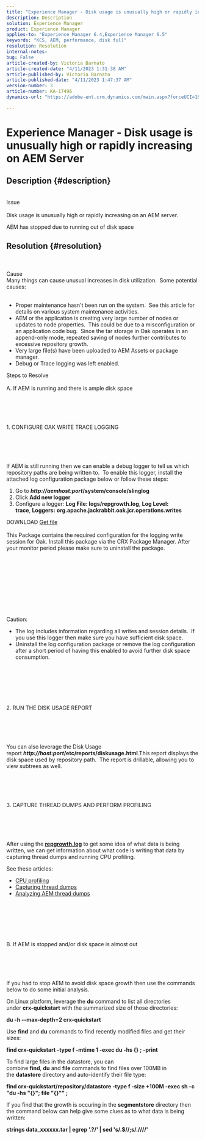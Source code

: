 ```yaml
---
title: "Experience Manager - Disk usage is unusually high or rapidly increasing on AEM Server"
description: Description
solution: Experience Manager
product: Experience Manager
applies-to: "Experience Manager 6.4,Experience Manager 6.5"
keywords: "KCS, AEM, performance, disk full"
resolution: Resolution
internal-notes: 
bug: False
article-created-by: Victoria Barnato
article-created-date: "4/11/2023 1:31:38 AM"
article-published-by: Victoria Barnato
article-published-date: "4/11/2023 1:47:37 AM"
version-number: 3
article-number: KA-17496
dynamics-url: "https://adobe-ent.crm.dynamics.com/main.aspx?forceUCI=1&pagetype=entityrecord&etn=knowledgearticle&id=7b559c97-08d8-ed11-a7c7-6045bd006d92"

---
```

# Experience Manager - Disk usage is unusually high or rapidly increasing on AEM Server

## Description {#description}

<br>Issue<br><br>
Disk usage is unusually high or rapidly increasing on an AEM server.

AEM has stopped due to running out of disk space






## Resolution {#resolution}

<br><br>Cause
<br>Many things can cause unusual increases in disk utilization.  Some potential causes:<br><br>
- Proper maintenance hasn't been run on the system.  See this article for details on various system maintenance activities.
- AEM or the application is creating very large number of nodes or updates to node properties.  This could be due to a misconfiguration or an application code bug.  Since the tar storage in Oak operates in an append-only mode, repeated saving of nodes further contributes to excessive repository growth.
- Very large file(s) have been uploaded to AEM Assets or package manager.
- Debug or Trace logging was left enabled.

Steps to Resolve<br><br>A. If AEM is running and there is ample disk space<br><br><br><br><br><br>1. CONFIGURE OAK WRITE TRACE LOGGING<br><br><br><br><br><br>If AEM is still running then we can enable a debug logger to tell us which repository paths are being written to.  To enable this logger, install the attached log configuration package below or follow these steps:
1. Go to <b>*http://aemhost:port*/system/console/slinglog</b>
2. Click <b>Add new logger</b>
3. Configure a logger: <b>Log File: logs/repgrowth.log</b>, <b>Log Level: trace</b>, <b>Loggers:</b> <b>org.apache.jackrabbit.oak.jcr.operations.writes</b>


DOWNLOAD
[Get file](https://helpx.adobe.com/content/dam/help/en/experience-manager/kb/analyze-unusual-repository-growth/jcr:content/main-pars/download/log_repository_growth-1.zip "log_repository_growth-1.zip") <br><br>This Package contains the required configuration for the logging write session for Oak. Install this package via the CRX Package Manager. After your monitor period please make sure to uninstall the package.<br><br><br><br><br><br><br><br><br><br><br>
Caution:

- The log includes information regarding all writes and session details.  If you use this logger then make sure you have sufficient disk space.
- Uninstall the log configuration package or remove the log configuration after a short period of having this enabled to avoid further disk space consumption.

<br><br><br><br><br><br>2. RUN THE DISK USAGE REPORT<br><br><br><br><br><br>
You can also leverage the Disk Usage report <b>*http://host:port*/etc/reports/diskusage.html</b>.This report displays the disk space used by repository path.  The report is drillable, allowing you to view subtrees as well.
<br><br><br><br><br><br>3. CAPTURE THREAD DUMPS AND PERFORM PROFILING<br><br><br><br><br><br>
After using the <b>[repgrowth.log](https://helpx.adobe.com/experience-manager/kb/analyze-unusual-repository-growth.html#repgrowth)</b> to get some idea of what data is being written, we can get information about what code is writing that data by capturing thread dumps and running CPU profiling.

See these articles:

- [CPU profiling](https://experienceleague.adobe.com/docs/experience-cloud-kcs/kbarticles/KA-17499.html?lang=en)
- [Capturing thread dumps](https://experienceleague.adobe.com/docs/experience-cloud-kcs/kbarticles/KA-17452.html?lang=en)
- [Analyzing AEM thread dumps](https://helpx.adobe.com/experience-manager/kb/thread-dump-analysis.html)

<br><br><br><br><br><br>B. If AEM is stopped and/or disk space is almost out<br><br><br><br><br><br>
If you had to stop AEM to avoid disk space growth then use the commands below to do some initial analysis.

On Linux platform, leverage the <b>du</b> command to list all directories under <b>crx-quickstart</b> with the summarized size of those directories:

<b>du -h --max-depth=2 crx-quickstart</b>

Use <b>find</b> and <b>du</b> commands to find recently modified files and get their sizes:

<b>find crx-quickstart -type f -mtime 1 -exec du -hs {} \; -print</b>

To find large files in the datastore, you can combine <b>find</b>, <b>du</b> and <b>file</b> commands to find files over 100MB in the <b>datastore</b> directory and auto-identify their file type:

<b>find crx-quickstart/repository/datastore -type f -size +100M -exec sh -c "du -hs \"{}\"; file \"{}\"" \;</b>

If you find that the growth is occuring in the <b>segmentstore</b> directory then the command below can help give some clues as to what data is being written:

<b>strings data_xxxxxx.tar | egrep '.?/' | sed 's/.$//;s/.\//\//'</b>
